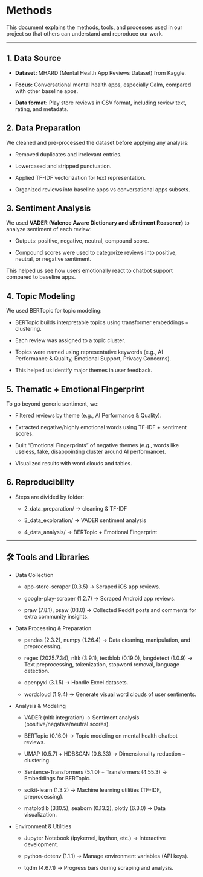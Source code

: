 # Methods

This document explains the methods, tools, and processes used in our project
so that others can understand and reproduce our work.

___

## 1. Data Source

* **Dataset:** MHARD (Mental Health App Reviews Dataset) from Kaggle.

* **Focus:** Conversational mental health apps, especially Calm, compared with
other baseline apps.

* **Data format:** Play store reviews in CSV format, including review text, rating,
  and metadata.

## 2. Data Preparation

We cleaned and pre-processed the dataset before applying any analysis:

* Removed duplicates and irrelevant entries.

* Lowercased and stripped punctuation.

* Applied TF-IDF vectorization for text representation.

* Organized reviews into baseline apps vs conversational apps subsets.

## 3. Sentiment Analysis

We used **VADER (Valence Aware Dictionary and sEntiment Reasoner)** to analyze
sentiment of each review:

* Outputs: positive, negative, neutral, compound score.

* Compound scores were used to categorize reviews into positive, neutral,
or negative sentiment.

This helped us see how users emotionally react to chatbot support compared to
baseline apps.

## 4. Topic Modeling

We used BERTopic for topic modeling:

* BERTopic builds interpretable topics using transformer embeddings + clustering.

* Each review was assigned to a topic cluster.

* Topics were named using representative keywords (e.g., AI Performance &
  Quality, Emotional Support, Privacy Concerns).

* This helped us identify major themes in user feedback.

## 5. Thematic + Emotional Fingerprint

To go beyond generic sentiment, we:

* Filtered reviews by theme (e.g., AI Performance & Quality).

* Extracted negative/highly emotional words using TF-IDF + sentiment scores.

* Built “Emotional Fingerprints” of negative themes (e.g., words like
  useless, fake, disappointing cluster around AI performance).

* Visualized results with word clouds and tables.

## 6. Reproducibility

* Steps are divided by folder:

  * 2_data_preparation/ → cleaning & TF-IDF

  * 3_data_exploration/ → VADER sentiment analysis

  * 4_data_analysis/ → BERTopic + Emotional Fingerprint

___

## 🛠 Tools and Libraries

* Data Collection

  * app-store-scraper (0.3.5) → Scraped iOS app reviews.

  * google-play-scraper (1.2.7) → Scraped Android app reviews.

  * praw (7.8.1), psaw (0.1.0) → Collected Reddit posts and comments for extra
  community insights.

* Data Processing & Preparation

  * pandas (2.3.2), numpy (1.26.4) → Data cleaning, manipulation, and preprocessing.

  * regex (2025.7.34), nltk (3.9.1), textblob (0.19.0), langdetect (1.0.9) →
  Text preprocessing, tokenization, stopword removal, language detection.

  * openpyxl (3.1.5) → Handle Excel datasets.

  * wordcloud (1.9.4) → Generate visual word clouds of user sentiments.

* Analysis & Modeling

  * VADER (nltk integration) → Sentiment analysis (positive/negative/neutral
    scores).

  * BERTopic (0.16.0) → Topic modeling on mental health chatbot reviews.

  * UMAP (0.5.7) + HDBSCAN (0.8.33) → Dimensionality reduction + clustering.

  * Sentence-Transformers (5.1.0) + Transformers (4.55.3) → Embeddings for
    BERTopic.

  * scikit-learn (1.3.2) → Machine learning utilities (TF-IDF, preprocessing).

  * matplotlib (3.10.5), seaborn (0.13.2), plotly (6.3.0) → Data visualization.

* Environment & Utilities

  * Jupyter Notebook (ipykernel, ipython, etc.) → Interactive development.

  * python-dotenv (1.1.1) → Manage environment variables (API keys).

  * tqdm (4.67.1) → Progress bars during scraping and analysis.
